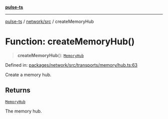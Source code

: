 [**pulse-ts**](../../../README.md)

***

[pulse-ts](../../../README.md) / [network/src](../README.md) / createMemoryHub

# Function: createMemoryHub()

> **createMemoryHub**(): [`MemoryHub`](../interfaces/MemoryHub.md)

Defined in: [packages/network/src/transports/memory/hub.ts:63](https://github.com/jlehett/pulse-ts/blob/d786433c7cb88fe7c30a7029f46dff58815931cc/packages/network/src/transports/memory/hub.ts#L63)

Create a memory hub.

## Returns

[`MemoryHub`](../interfaces/MemoryHub.md)

The memory hub.
